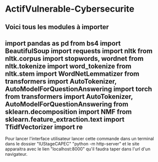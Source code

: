 # ActifVulnerable-Cybersecurite

Voici tous les modules à importer
-----------------
import pandas as pd
from bs4 import BeautifulSoup
import requests
import nltk
from nltk.corpus import stopwords, wordnet
from nltk.tokenize import word_tokenize
from nltk.stem import WordNetLemmatizer
from transformers import AutoTokenizer, AutoModelForQuestionAnswering
import torch
from transformers import AutoTokenizer, AutoModelForQuestionAnswering
from sklearn.decomposition import NMF
from sklearn.feature_extraction.text import TfidfVectorizer
import re
----------------------------------

Pour lancer l'interface utilisateur lancer cette commande dans un terminal dans le dossier "IUStageCAPEC"
"python -m http-server" et le site apparaitra avec le lien "localhost:8000" qu'il faudra taper dans l'url d'un navigateur. 
